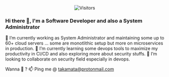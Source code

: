 <div align="center"><img src="http://45.76.145.115:8080/count/tag.svg?url=https://github.com/ne018" alt="Visitors"></div>

### Hi there 👋, I'm a Software Developer and also a System Administrator
🔭 I’m currently working as System Administrator and maintaining some up to 60+ cloud servers ... some are monotlithic setup but more on microservices in production.  🌱 I’m currently learning some devops tools to maximize my productivity in CI/CD and also exploring more about security stuffs.  👯 I’m looking to collaborate on security field especially in devops.

Wanna 💬 ? 📫 Ping me @ takamata@protonmail.com 

<!--
**ne018/ne018** is a ✨ _special_ ✨ repository because its `README.md` (this file) appears on your GitHub profile.

Here are some ideas to get you started:

- 🔭 I’m currently working on ...
- 🌱 I’m currently learning ...
- 👯 I’m looking to collaborate on ...
- 🤔 I’m looking for help with ...
- 💬 Ask me about ...
- 📫 How to reach me: ...
- 😄 Pronouns: ...
- ⚡ Fun fact: ...
-->
